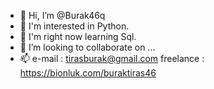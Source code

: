 - 👋 Hi, I’m @Burak46q
- 👀 I'm interested in Python.
- 🌱 I'm right now learning Sql.
- 💞️ I’m looking to collaborate on ...
- 📫 e-mail : tirasburak@gmail.com freelance : https://bionluk.com/buraktiras46

<!---
Burak46q/Burak46q is a ✨ special ✨ repository because its `README.md` (this file) appears on your GitHub profile.
You can click the Preview link to take a look at your changes.
--->
